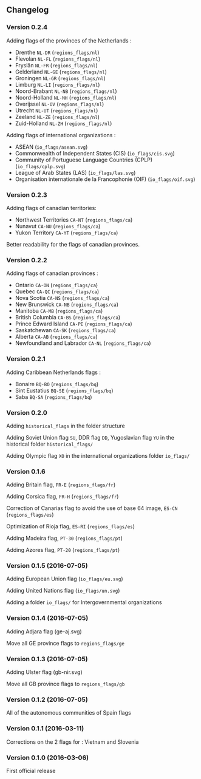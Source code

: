 ## Changelog

### Version 0.2.4

Adding flags of the provinces of the Netherlands :

* Drenthe `NL-DR` (`regions_flags/nl`)
* Flevolan `NL-FL` (`regions_flags/nl`)
* Fryslân `NL-FR` (`regions_flags/nl`)
* Gelderland `NL-GE` (`regions_flags/nl`)
* Groningen `NL-GR` (`regions_flags/nl`)
* Limburg `NL-LI` (`regions_flags/nl`)
* Noord-Brabant `NL-NB` (`regions_flags/nl`)
* Noord-Holland `NL-NH` (`regions_flags/nl`)
* Overijssel `NL-OV` (`regions_flags/nl`)
* Utrecht `NL-UT` (`regions_flags/nl`)
* Zeeland `NL-ZE` (`regions_flags/nl`)
* Zuid-Holland `NL-ZH` (`regions_flags/nl`)

Adding flags of international organizations :

* ASEAN (`io_flags/asean.svg`)
* Commonwealth of Independent States (CIS) (`io_flags/cis.svg`)
* Community of Portuguese Language Countries (CPLP) (`io_flags/cplp.svg`)
* League of Arab States (LAS) (`io_flags/las.svg`)
* Organisation internationale de la Francophonie (OIF) (`io_flags/oif.svg`)

### Version 0.2.3

Adding flags of canadian territories:

* Northwest Territories `CA-NT` (`regions_flags/ca`)
* Nunavut `CA-NU` (`regions_flags/ca`)
* Yukon Territory `CA-YT` (`regions_flags/ca`)

Better readability for the flags of canadian provinces.

### Version 0.2.2

Adding flags of canadian provinces  :

* Ontario `CA-ON` (`regions_flags/ca`)
* Quebec `CA-QC` (`regions_flags/ca`)
* Nova Scotia `CA-NS` (`regions_flags/ca`)
* New Brunswick `CA-NB` (`regions_flags/ca`)
* Manitoba `CA-MB` (`regions_flags/ca`)
* British Columbia `CA-BS` (`regions_flags/ca`)
* Prince Edward Island `CA-PE` (`regions_flags/ca`)
* Saskatchewan `CA-SK` (`regions_flags/ca`)
* Alberta `CA-AB` (`regions_flags/ca`)
* Newfoundland and Labrador `CA-NL` (`regions_flags/ca`)

### Version 0.2.1

Adding Caribbean Netherlands flags :

* Bonaire `BQ-BO` (`regions_flags/bq`)
* Sint Eustatius `BQ-SE` (`regions_flags/bq`)
* Saba `BQ-SA` (`regions_flags/bq`)

### Version 0.2.0

Adding `historical_flags` in the folder structure

Adding Soviet Union flag `SU`, DDR flag `DD`, Yugoslavian flag `YU` in the historical folder `historical_flags/`

Adding Olympic flag `XO` in the international organizations folder `io_flags/`

### Version 0.1.6

Adding Britain flag, `FR-E` (`regions_flags/fr`)

Adding Corsica flag, `FR-H` (`regions_flags/fr`)

Correction of Canarias flag to avoid the use of base 64 image, `ES-CN` (`regions_flags/es`)

Optimization of Rioja flag, `ES-RI` (`regions_flags/es`)

Adding Madeira flag, `PT-30` (`regions_flags/pt`)

Adding Azores flag, `PT-20` (`regions_flags/pt`)

### Version 0.1.5 (2016-07-05)

Adding European Union flag (`io_flags/eu.svg`)

Adding United Nations flag (`io_flags/un.svg`)

Adding a folder `io_flags/` for Intergovernmental organizations

### Version 0.1.4 (2016-07-05)

Adding Adjara flag (ge-aj.svg)

Move all GE province flags to `regions_flags/ge`

### Version 0.1.3 (2016-07-05)

Adding Ulster flag (gb-nir.svg)

Move all GB province flags to `regions_flags/gb`

### Version 0.1.2 (2016-07-05)

All of the autonomous communities of Spain flags

### Version 0.1.1 (2016-03-11)

Corrections on the 2 flags for : Vietnam and Slovenia

### Version 0.1.0 (2016-03-06)

First official release